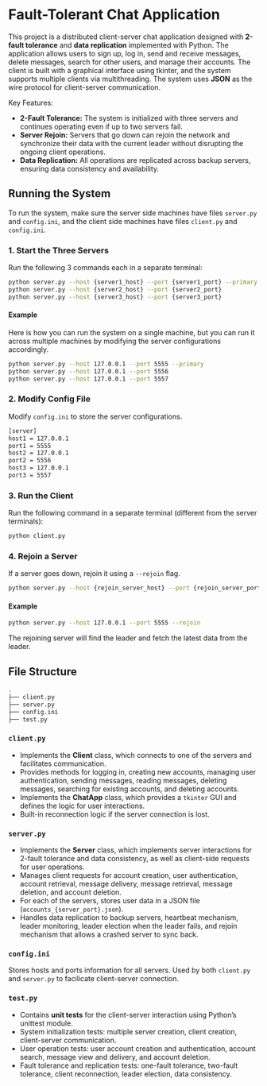 # Fault-Tolerant Chat Application
This project is a distributed client-server chat application designed with **2-fault tolerance** and **data replication** implemented with Python. The application allows users to sign up, log in, send and receive messages, delete messages, search for other users, and manage their accounts. The client is built with a graphical interface using tkinter, and the system supports multiple clients via multithreading. The system uses **JSON** as the wire protocol for client-server communication. 

Key Features:
- **2-Fault Tolerance:** The system is initialized with three servers and continues operating even if up to two servers fail.
- **Server Rejoin:** Servers that go down can rejoin the network and synchronize their data with the current leader without disrupting the ongoing client operations.
- **Data Replication:** All operations are replicated across backup servers, ensuring data consistency and availability.

## Running the System
To run the system, make sure the server side machines have files `server.py` and `config.ini`, and the client side machines have files `client.py` and `config.ini`.
### 1. Start the Three Servers
Run the following 3 commands each in a separate terminal:
```sh
python server.py --host {server1_host} --port {server1_port} --primary
python server.py --host {server2_host} --port {server2_port} 
python server.py --host {server3_host} --port {server3_port} 
```

#### Example
Here is how you can run the system on a single machine, but you can run it across multiple machines by modifying the server configurations accordingly. 

```sh
python server.py --host 127.0.0.1 --port 5555 --primary
python server.py --host 127.0.0.1 --port 5556
python server.py --host 127.0.0.1 --port 5557
```

### 2. Modify Config File
Modify `config.ini` to store the server configurations.

```sh
[server]
host1 = 127.0.0.1
port1 = 5555
host2 = 127.0.0.1
port2 = 5556
host3 = 127.0.0.1
port3 = 5557
```
### 3. Run the Client
Run the following command in a separate terminal (different from the server terminals):
```sh
python client.py
```

### 4. Rejoin a Server
If a server goes down, rejoin it using a `--rejoin` flag.
```sh
python server.py --host {rejoin_server_host} --port {rejoin_server_port} --rejoin
```

#### Example
```sh
python server.py --host 127.0.0.1 --port 5555 --rejoin
```
The rejoining server will find the leader and fetch the latest data from the leader. 

## File Structure

```sh
.
├── client.py
├── server.py
├── config.ini
├── test.py
```

### `client.py`
- Implements the **Client** class, which connects to one of the servers and facilitates communication.
- Provides methods for logging in, creating new accounts, managing user authentication, sending messages, reading messages, deleting messages, searching for existing accounts, and deleting accounts. 
- Implements the **ChatApp** class, which provides a `tkinter` GUI and defines the logic for user interactions.
- Built-in reconnection logic if the server connection is lost. 

### `server.py`
- Implements the **Server** class, which implements server interactions for 2-fault tolerance and data consistency, as well as client-side requests for user operations.
- Manages client requests for account creation, user authentication, account retrieval, message delivery, message retrieval, message deletion, and account deletion.
- For each of the servers, stores user data in a JSON file (`accounts_{server_port}.json`).
- Handles data replication to backup servers, heartbeat mechanism, leader monitoring, leader election when the leader fails, and rejoin mechanism that allows a crashed server to sync back.

### `config.ini`
Stores hosts and ports information for all servers. Used by both `client.py` and `server.py` to facilicate client-server connection. 

### `test.py`
- Contains **unit tests** for the client-server interaction using Python’s unittest module.
- System initialization tests: multiple server creation, client creation, client-server communication.
- User operation tests: user account creation and authentication, account search, message view and delivery, and account deletion.
- Fault tolerance and replication tests: one-fault tolerance, two-fault tolerance, client reconnection, leader election, data consistency. 